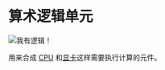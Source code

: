 # 算术逻辑单元

![我有逻辑！](oredict:opencomputers:materialALU)

用来合成 [CPU](cpu1.md) 和[显卡](graphicsCard1.md)这样需要执行计算的元件。
